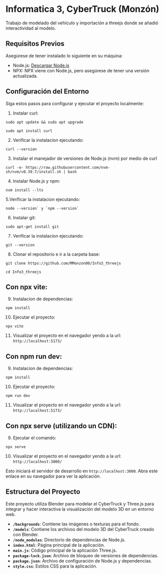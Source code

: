 # Informatica 3, CyberTruck (Monzón)

Trabajo de modelado del vehículo y importación a threejs donde se añadió interactividad al modelo.

## Requisitos Previos

Asegúrese de tener instalado lo siguiente en su máquina:

- Node.js: [Descargar Node.js](https://nodejs.org/)
- NPX: NPX viene con Node.js, pero asegúrese de tener una versión actualizada.

## Configuración del Entorno

Siga estos pasos para configurar y ejecutar el proyecto localmente:

1. Instalar curl:
```
sudo apt update && sudo apt upgrade
```
```
sudo apt install curl
```

2. Verificar la instalacion ejecutando:
```
curl --version
```

3. Instalar el manejador de versiones de Node.js (nvm) por medio de curl
```
curl -o- https://raw.githubusercontent.com/nvm-sh/nvm/v0.39.7/install.sh | bash
```

4. Instalar Node.js y npm:
```
nvm install --lts
```

5.Verificar la instalacion ejecutando: 
```
node --version` y `npm --version`
```


6. Instalar git:
```
sudo apt-get install git
```


7. Verificar la instalacion ejecutando:
```
git --version
```


8. Clonar el repositorio e ir a la carpeta base:
```
git clone https://github.com/MMonzon00/Info3_threejs
```
```
cd Info3_threejs
```
## Con npx vite:

9. Instalacion de dependencias:
```
npm install
```

10. Ejecutar el proyecto:
```
npx vite
```

11. Visualizar el proyecto en el navegador yendo a la url: `http://localhost:5173/`


## Con npm run dev:

9. Instalacion de dependencias:
```
npm install
```

10. Ejecutar el proyecto:
```
npm run dev
```

11. Visualizar el proyecto en el navegador yendo a la url: `http://localhost:5173/`

## Con npx serve (utilizando un CDN):

9. Ejecutar el comando:
```
npx serve
```

10. Visualizar el proyecto en el navegador yendo a la url: `http://localhost:3000/`

Esto iniciará el servidor de desarrollo en `http://localhost:3000`. Abra este enlace en su navegador para ver la aplicación.

## Estructura del Proyecto

Este proyecto utiliza Blender para modelar el CyberTruck y Three.js para integrar y hacer interactiva la visualización del modelo 3D en un entorno web.

- **`/backgrounds`**: Contiene las imágenes o texturas para el fondo.
- **`/models`**: Contiene los archivos del modelo 3D del CyberTruck creado con Blender.
- **`/node_modules`**: Directorio de dependencias de Node.js.
- **`index.html`**: Página principal de la aplicación.
- **`main.js`**: Código principal de la aplicación Three.js.
- **`package-lock.json`**: Archivo de bloqueo de versiones de dependencias.
- **`package.json`**: Archivo de configuración de Node.js y dependencias.
- **`style.css`**: Estilos CSS para la aplicación.
